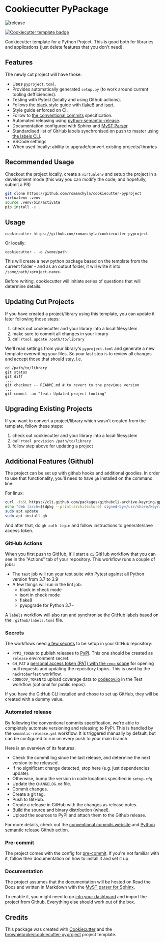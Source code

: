 # Cookiecutter PyPackage

![release](https://github.com/romanchyla/acutter/actions/workflows/ci.yml/badge.svg)

<a href="https://github.com/cookiecutter/cookiecutter">
  <img src="https://img.shields.io/badge/cookiecutter-template-D4AA00.svg?style=flat-square&logo=cookiecutter" alt="Cookiecutter template badge">
</a>

Cookiecutter template for a Python Project. This is good both for libraries and applications (just delete features that you don't need).

## Features

The newly cut project will have those:

- Uses `pyproject.toml`.
- Provides automatically generated `setup.py` (to work around current tooling defficiencies).
- Testing with Pytest (locally and using Github actions).
- Follows the [black] style guide with [flake8] and [isort].
- Style guide enforced on CI.
- Follow to [the conventional commits][conventional-commits] specification.
- Automated releasing using [python-semantic-release][python-semantic-release].
- Documentation configured with Sphinx and [MyST Parser][myst].
- Standardised list of GitHub labels synchronised on push to master using [the labels CLI][pylabels].
- VSCode settings
- When used locally: ability to upgrade/convert existing projects/libraries

## Recommended Usage

Checkout the project locally, create a `virtualenv` and setup the project in a development mode (this way you can modify the code, and hopefully, submit a PR)

```bash
git clone https://github.com/romanchyla/cookiecutter-pyproject
virtualenv .venv
source .venv/bin/activate
pip install -e .
```

## Usage

```shell
cookiecutter https://github.com/romanchyla/cookiecutter-pyproject
```

Or locally:

```
cookiecutter . -o /some/path
```

This will create a new python package based on the template from the current folder - and as an output folder, it will write it into `/some/path/<project-name>`.

Before writing, cookiecutter will initiate series of questions that will determine details.

## Updating Cut Projects

If you have created a project/library using this template, you can update it later following those steps:

1. check out cookiecutter and your library into a local filesystem
1. make sure to commit all changes in your library
1. call `rtool update /path/to/library`

We'll read settings from your library's `pyproject.toml` and generate a new template overwriting your files. So your last step is to review all changes and accept those that should stay, i.e.

```shell
cd /path/to/library
git status
git diff
....
git checkout -- README.md # to revert to the previous version
...
git commit -am "feat: Updated project tooling"
```

## Upgrading Existing Projects

If you want to convert a project/library which wasn't created from the template, follow these steps:

1. check out cookiecutter and your library into a local filesystem
1. call `rtool provision /path/to/library`
1. follow step above for updating a project

## Additional Features (Github)

The project can be set up with github hooks and additional goodies. In order to use that functionality, you'll need to have `gh` installed on the command line:

For linux:

```bash
curl -fsSL https://cli.github.com/packages/githubcli-archive-keyring.gpg | sudo dd of=/usr/share/keyrings/githubcli-archive-keyring.gpg
echo "deb [arch=$(dpkg --print-architecture) signed-by=/usr/share/keyrings/githubcli-archive-keyring.gpg] https://cli.github.com/packages stable main" | sudo tee /etc/apt/sources.list.d/github-cli.list > /dev/null
sudo apt update
sudo apt install gh
```

And after that, do `gh auth login` and follow instructions to generate/save access token.

### GitHub Actions

When you first push to GitHub, it'll start a `ci` GitHub workflow that you can see in the "Actions" tab of your repository. This workflow runs a couple of jobs:

- The `test` job will run your test suite with Pytest against all Python version from 3.7 to 3.9
- A few things will run in the lint job:
  - black in check mode
  - isort in check mode
  - flake8
  - pyupgrade for Python 3.7+

A `labels` workflow will also run and synchronise the GitHub labels based on the `.github/labels.toml` file.

### Secrets

The workflows need [a few secrets][gh-secrets] to be setup in your GitHub repository:

- `PYPI_TOKEN` to publish releases to [PyPI][pypi]. This one should be created as `release` environment secret.
- `GH_PAT` a [personal access token (PAT) with the `repo` scope][create-pat] for opening pull requests and updating the repository topics. This is used by the `hacktoberfest` workflow.
- `CODECOV_TOKEN` to upload coverage data to [codecov.io][codecov] in the Test workflow (optional for public repos).

If you have the GitHub CLI installed and chose to set up GitHub, they will be created with a dummy value.

### Automated release

By following the conventional commits specification, we're able to completely automate versioning and releasing to PyPI. This is handled by the `semantic-release.yml` workflow. It is triggered manually by default, but can be configured to run on every push to your main branch.

Here is an overview of its features:

- Check the commit log since the last release, and determine the next version to be released.
- If no significant change detected, stop here (e.g. just dependencies update).
- Otherwise, bump the version in code locations specified in `setup.cfg`.
- Update the `CHANGELOG.md` file.
- Commit changes.
- Create a git tag.
- Push to GitHub.
- Create a release in GitHub with the changes as release notes.
- Build the source and binary distribution (wheel).
- Upload the sources to PyPI and attach them to the Github release.

For more details, check out the [conventional commits website][conventional-commits] and [Python semantic release][python-semantic-release] Github action.

### Pre-commit

The project comes with the config for [pre-commit]. If you're not familiar with it, follow their documentation on how to install it and set it up.

### Documentation

The project assumes that the documentation will be hosted on Read the Docs and written in Markdown with the [MyST parser for Sphinx][myst].

To enable it, you might need to go [into your dashboard][rtd-dashboard] and import the project from Github. Everything else should work out of the box.

[black]: https://github.com/psf/black
[flake8]: https://pypi.org/project/flake8/
[isort]: https://pypi.org/project/isort/
[pre-commit]: https://pre-commit.com/
[conventional-commits]: https://www.conventionalcommits.org
[python-semantic-release]: https://github.com/relekang/python-semantic-release
[myst]: https://myst-parser.readthedocs.io
[pylabels]: https://github.com/hackebrot/labels
[gh-secrets]: https://help.github.com/en/actions/configuring-and-managing-workflows/creating-and-storing-encrypted-secrets
[codecov]: https://codecov.io/
[pypi]: https://pypi.org/
[create-pat]: https://github.com/settings/tokens/new?scopes=repo
[rtd-dashboard]: https://readthedocs.org/dashboard/

## Credits

This package was created with
[Cookiecutter](https://github.com/audreyr/cookiecutter) and the
[browniebroke/cookiecutter-pyproject](https://github.com/browniebroke/cookiecutter-pyproject)
project template.

